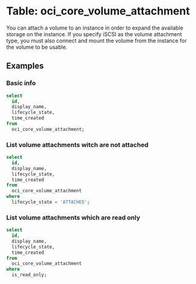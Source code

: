 # Table: oci_core_volume_attachment

You can attach a volume to an instance in order to expand the available storage on the instance. If you specify iSCSI as the volume attachment type, you must also connect and mount the volume from the instance for the volume to be usable.

## Examples

### Basic info

```sql
select
  id,
  display_name,
  lifecycle_state,
  time_created
from
  oci_core_volume_attachment;
```

### List volume attachments witch are not attached

```sql
select
  id,
  display_name,
  lifecycle_state,
  time_created
from
  oci_core_volume_attachment
where
  lifecycle_state = 'ATTACHED';
```

### List volume attachments which are read only

```sql
select
  id,
  display_name,
  lifecycle_state,
  time_created
from
  oci_core_volume_attachment
where
  is_read_only;
```

